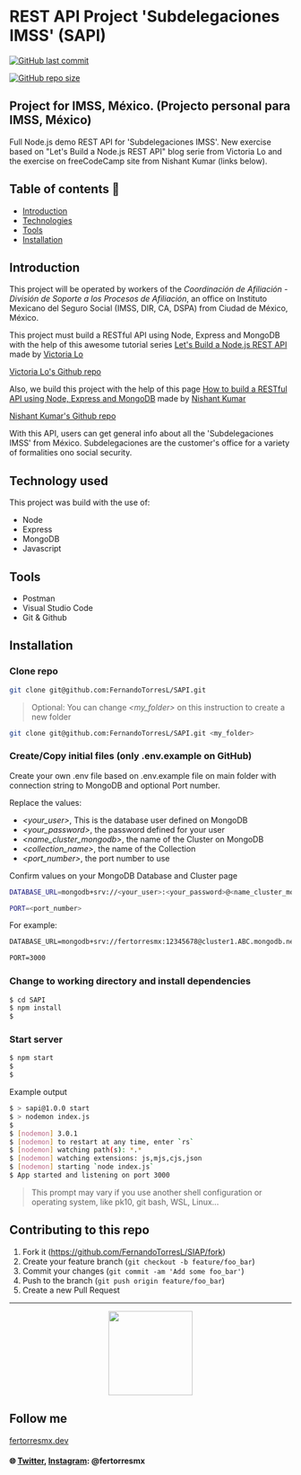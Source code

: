# REST API Project 'Subdelegaciones IMSS' (SAPI)

<a href="https://github.com/FernandoTorresL/SAPI/commits/main" target="_blank">![GitHub last commit](https://img.shields.io/github/last-commit/FernandoTorresL/SAPI)</a>

<a href="https://github.com/FernandoTorresL/SAPI" target="_blank">![GitHub repo size](https://img.shields.io/github/repo-size/FernandoTorresL/SAPI)</a>
## Project for IMSS, México. (Projecto personal para IMSS, México)

Full Node.js demo REST API for 'Subdelegaciones IMSS'. New exercise based on "Let's Build a Node.js REST API" blog serie from Victoria Lo and the exercise on freeCodeCamp site from Nishant Kumar (links below).

## Table of contents 👀
* [Introduction](#introduction)
* [Technologies](#technology-used)
* [Tools](#tools)
* [Installation](#installation)


## Introduction

This project will be operated by workers of the _Coordinación de Afiliación - División de Soporte a los Procesos de Afiliación_, an office on Instituto Mexicano del Seguro Social (IMSS, DIR, CA, DSPA) from Ciudad de México, México.

This project must build a RESTful API using Node, Express and MongoDB with the help of this awesome tutorial series [Let's Build a Node.js REST API](https://hashnode.com/series/lets-build-a-nodejs-rest-api-ckcov1aob00dcfms19o5g2x42) made by [Victoria Lo](https://lo-victoria.com/)

[Victoria Lo's Github repo](https://github.com/victoria-lo/TAPI)

Also, we build this project with the help of this page [How to build a RESTful API using Node, Express and MongoDB](https://www.freecodecamp.org/news/build-a-restful-api-using-node-express-and-mongodb/) made by [Nishant Kumar](https://www.freecodecamp.org/news/author/nishant-kumar/)

[Nishant Kumar's Github repo](https://github.com/nishant-666/Rest-Api-Express-MongoDB)

With this API, users can get general info about all the 'Subdelegaciones IMSS' from México. Subdelegaciones are the customer's office for a variety of formalities ono social security.

## Technology used

This project was build with the use of: 

- Node
- Express
- MongoDB
- Javascript

## Tools

- Postman
- Visual Studio Code
- Git & Github

## Installation

### Clone repo

```sh
git clone git@github.com:FernandoTorresL/SAPI.git
```

> Optional: You can change *<my_folder>* on this instruction to create a new folder


```sh
git clone git@github.com:FernandoTorresL/SAPI.git <my_folder> 
```

### Create/Copy initial files (only .env.example on GitHub)

Create your own .env file based on .env.example file on main folder with connection string to MongoDB and optional Port number.

Replace the values:
- *<your_user>*, This is the database user defined on MongoDB
- *<your_password>*, the password defined for your user
- *<name_cluster_mongodb>*, the name of the Cluster on MongoDB
- *<collection_name>*, the name of the Collection
- *<port_number>*, the port number to use

Confirm values on your MongoDB Database and Cluster page

```sh
DATABASE_URL=mongodb+srv://<your_user>:<your_password>@<name_cluster_mongodb>/<collection_name>?retryWrites=true&w=majority

PORT=<port_number>
```

For example:

```txt
DATABASE_URL=mongodb+srv://fertorresmx:12345678@cluster1.ABC.mongodb.net/Subdelegaciones?retryWrites=true&w=majority

PORT=3000
```

### Change to working directory and install dependencies

```sh
$ cd SAPI
$ npm install
$
```

### Start server

```sh
$ npm start
$
$ 
```

Example output

```sh
$ > sapi@1.0.0 start
$ > nodemon index.js
$ 
$ [nodemon] 3.0.1
$ [nodemon] to restart at any time, enter `rs`
$ [nodemon] watching path(s): *.*
$ [nodemon] watching extensions: js,mjs,cjs,json
$ [nodemon] starting `node index.js`
$ App started and listening on port 3000
```

> This prompt may vary if you use another shell configuration or operating system, like pk10, git bash, WSL, Linux...

## Contributing to this repo

1. Fork it (<https://github.com/FernandoTorresL/SIAP/fork>)
2. Create your feature branch (`git checkout -b feature/foo_bar`)
3. Commit your changes (`git commit -am 'Add some foo_bar'`)
4. Push to the branch (`git push origin feature/foo_bar`)
5. Create a new Pull Request

---

<div align="center">
    <a href="https://fertorresmx.dev/">
      <img height="150em" src="https://raw.githubusercontent.com/FernandoTorresL/FernandoTorresL/main/media/FerTorres-dev1.png">
  </a>
</div>



## Follow me 
[fertorresmx.dev](https://fertorresmx.dev/)

#### :globe_with_meridians: [Twitter](https://twitter.com/FerTorresMx), [Instagram](https://www.instagram.com/fertorresmx/): @fertorresmx

